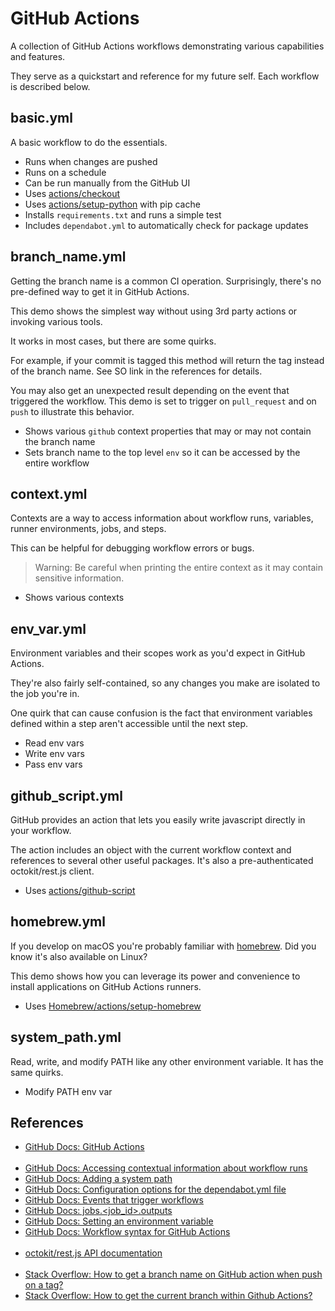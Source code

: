 # GitHub Actions

A collection of GitHub Actions workflows demonstrating various capabilities and features.

They serve as a quickstart and reference for my future self. Each workflow is described below.

## basic.yml

A basic workflow to do the essentials.

- Runs when changes are pushed
- Runs on a schedule
- Can be run manually from the GitHub UI
- Uses [actions/checkout](https://github.com/actions/checkout)
- Uses [actions/setup-python](https://github.com/actions/setup-python) with pip cache
- Installs `requirements.txt` and runs a simple test
- Includes `dependabot.yml` to automatically check for package updates

## branch_name.yml

Getting the branch name is a common CI operation. Surprisingly, there's no pre-defined way to get it in GitHub Actions.

This demo shows the simplest way without using 3rd party actions or invoking various tools.

It works in most cases, but there are some quirks.

For example, if your commit is tagged this method will return the tag instead of the branch name. See SO link in the references for details.

You may also get an unexpected result depending on the event that triggered the workflow. This demo is set to trigger on `pull_request` and on `push` to illustrate this behavior.

- Shows various `github` context properties that may or may not contain the branch name
- Sets branch name to the top level `env` so it can be accessed by the entire workflow

## context.yml

Contexts are a way to access information about workflow runs, variables, runner environments, jobs, and steps.

This can be helpful for debugging workflow errors or bugs.

> Warning: Be careful when printing the entire context as it may contain sensitive information.

- Shows various contexts

## env_var.yml

Environment variables and their scopes work as you'd expect in GitHub Actions.

They're also fairly self-contained, so any changes you make are isolated to the job you're in.

One quirk that can cause confusion is the fact that environment variables defined within a step aren't accessible until the next step.

- Read env vars
- Write env vars
- Pass env vars

## github_script.yml

GitHub provides an action that lets you easily write javascript directly in your workflow.

The action includes an object with the current workflow context and references to several other useful packages. It's also a pre-authenticated octokit/rest.js client.

- Uses [actions/github-script](https://github.com/actions/github-script)

## homebrew.yml

If you develop on macOS you're probably familiar with [homebrew](https://brew.sh).  Did you know it's also available on Linux?

This demo shows how you can leverage its power and convenience to install applications on GitHub Actions runners.

- Uses [Homebrew/actions/setup-homebrew](https://github.com/Homebrew/actions/tree/master/setup-homebrew)

## system_path.yml

Read, write, and modify PATH like any other environment variable. It has the same quirks.

- Modify PATH env var

## References

- [GitHub Docs: GitHub Actions](https://docs.github.com/en/actions)
<br/><br/>
- [GitHub Docs: Accessing contextual information about workflow runs](https://docs.github.com/en/actions/writing-workflows/choosing-what-your-workflow-does/contexts)
- [GitHub Docs: Adding a system path](https://docs.github.com/en/actions/writing-workflows/choosing-what-your-workflow-does/workflow-commands-for-github-actions#adding-a-system-path)
- [GitHub Docs: Configuration options for the dependabot.yml file](https://docs.github.com/en/code-security/dependabot/dependabot-version-updates/configuration-options-for-the-dependabot.yml-file)
- [GitHub Docs: Events that trigger workflows](https://docs.github.com/en/actions/writing-workflows/choosing-when-your-workflow-runs/events-that-trigger-workflows)
- [GitHub Docs: jobs.<job_id>.outputs](https://docs.github.com/en/actions/writing-workflows/workflow-syntax-for-github-actions#jobsjob_idoutputs)
- [GitHub Docs: Setting an environment variable](https://docs.github.com/en/actions/writing-workflows/choosing-what-your-workflow-does/workflow-commands-for-github-actions#setting-an-environment-variable)
- [GitHub Docs: Workflow syntax for GitHub Actions](https://docs.github.com/en/actions/writing-workflows/workflow-syntax-for-github-actions)
<br/><br/>
- [octokit/rest.js API documentation](https://octokit.github.io/rest.js)
<br/><br/>
- [Stack Overflow: How to get a branch name on GitHub action when push on a tag?](https://stackoverflow.com/q/63745613)
- [Stack Overflow: How to get the current branch within Github Actions?](https://stackoverflow.com/q/58033366/808678)
